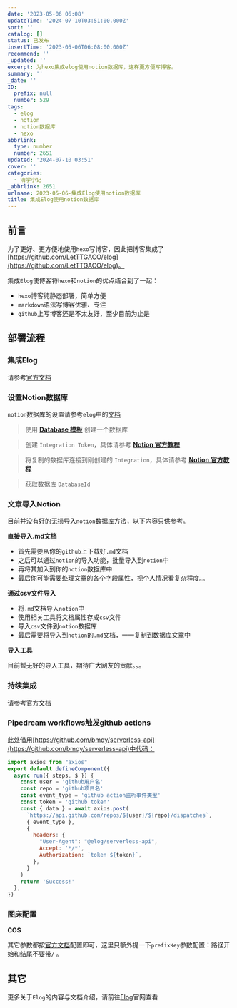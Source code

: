 ```yaml
---
date: '2023-05-06 06:08'
updateTime: '2024-07-10T03:51:00.000Z'
sort: ''
catalog: []
status: 已发布
insertTime: '2023-05-06T06:08:00.000Z'
recommend: ''
_updated: ''
excerpt: 为hexo集成elog使用notion数据库，这样更方便写博客。
summary: ''
_date: ''
ID:
  prefix: null
  number: 529
tags:
  - elog
  - notion
  - notion数据库
  - hexo
abbrlink:
  type: number
  number: 2651
updated: '2024-07-10 03:51'
cover: ''
categories:
  - 清学小记
_abbrlink: 2651
urlname: 2023-05-06-集成Elog使用notion数据库
title: 集成Elog使用notion数据库
---
```


## 前言


为了更好、更方便地使用`hexo`写博客，因此把博客集成了[https://github.com/LetTTGACO/elog](https://github.com/LetTTGACO/elog)。


集成`Elog`使博客将`hexo`和`notion`的优点结合到了一起：

- `hexo`博客纯静态部署，简单方便
- `markdown`语法写博客优雅、专注
- `github`上写博客还是不太友好，至少目前为止是

## 部署流程


### 集成Elog


请参考[官方文档](https://elog.1874.cool/notion/start)


### 设置Notion数据库


`notion`数据库的设置请参考`elog`中的[文档](https://elog.1874.cool/notion/gvnxobqogetukays#notion)


> 使用 [**Database 模板**](https://1874.notion.site/09ff9e1e141744c6af0a1f69d2a3d834?v=a09065f9266446afa745b475044daca6) 创建一个数据库


> 创建 `Integration Token`，具体请参考 [**Notion 官方教程**](https://developers.notion.com/docs/create-a-notion-integration#step-1-create-an-integration)


> 将复制的数据库连接到刚创建的 `Integration`，具体请参考 [**Notion 官方教程**](https://developers.notion.com/docs/create-a-notion-integration#step-2-share-a-database-with-your-integration)


> 获取数据库 `DatabaseId`


### 文章导入Notion


目前并没有好的无损导入`notion`数据库方法，以下内容只供参考。


**直接导入.md文档**

- 首先需要从你的`github`上下载好`.md`文档
- 之后可以通过`notion`的导入功能，批量导入到`notion`中
- 再将其加入到你的`notion`数据库中
- 最后你可能需要处理文章的各个字段属性，视个人情况看复杂程度。。

**通过csv文件导入**

- 将`.md`文档导入`notion`中
- 使用相关工具将文档属性存成`csv`文件
- 导入`csv`文件到`notion`数据库
- 最后需要将导入到`notion`的`.md`文档，一一复制到数据库文章中

**导入工具**


目前暂无好的导入工具，期待广大网友的贡献。。。


### 持续集成


请参考[官方文档](https://elog.1874.cool/notion/vy55q9xwlqlsfrvk#notion-%E7%A4%BA%E4%BE%8B)


### Pipedream workflows触发github actions


此处借用[https://github.com/bmqy/serverless-api](https://github.com/bmqy/serverless-api)中代码：


```javascript
import axios from "axios"
export default defineComponent({
  async run({ steps, $ }) {
    const user = 'github用户名'
    const repo = 'github项目名'
    const event_type = 'github action监听事件类型'
    const token = 'github token'
    const { data } = await axios.post(
      `https://api.github.com/repos/${user}/${repo}/dispatches`,
      { event_type },
      {
        headers: {
          "User-Agent": "@elog/serverless-api",
          Accept: '*/*',
          Authorization: `token ${token}`,
        },
      }
    )
    return 'Success!'
  },
})
```


### 图床配置


**COS**


其它参数都按[官方文档](https://elog.1874.cool/notion/fe8ywmt999gon12w#%E8%85%BE%E8%AE%AF%E4%BA%91-cos-%E9%98%BF%E9%87%8C%E4%BA%91-oss-%E4%B8%83%E7%89%9B%E4%BA%91-qiniu)配置即可，这里只额外提一下`prefixKey`参数配置：路径开始和结尾不要带`/` 。


## 其它


更多关于`Elog`的内容与文档介绍，请前往[Elog](https://elog.1874.cool/)官网查看

